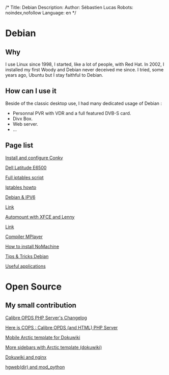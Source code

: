 /*
Title: Debian
Description: 
Author: Sébastien Lucas
Robots: noindex,nofollow
Language: en
*/
# Debian

## Why
I use Linux since 1998, I started, like a lot of people, with Red Hat. In 2002, I installed my first Woody and Debian never deceived me since. I tried, some years ago, Ubuntu but I stay faithful to Debian.
## How can I use it

Beside of the classic desktop use, I had many dedicated usage of Debian :
*	Personnal PVR with VDR and a full featured DVB-S card.
*	Divx Box.
*	Web server.
*	...

## Page list

[Install and configure Conky](/en/debian/conky)

[Dell Latitude E6500](/en/debian/e6500)

[Full iptables script](/en/debian/iptables-script)

[Iptables howto](/en/debian/iptables)

[Debian & IPV6](/en/debian/ipv6)

[Link](/en/debian/lenny-install)

[Automount with XFCE and Lenny](/en/debian/lenny-xfce-automount)

[Link](/en/debian/lenny-xorg)

[Compiler MPlayer](/en/debian/mplayer)

[How to install NoMachine](/en/debian/nomachine)

[Tips & Tricks Debian](/en/debian/tips)

[Useful applications](/en/debian/xfce-applications)


# Open Source

## My small contribution
[Calibre OPDS PHP Server's Changelog](/en/oss/calibre-opds-php-server-changelog)

[Here is COPS : Calibre OPDS (and HTML) PHP Server](/en/oss/calibre-opds-php-server)

[Mobile Arctic template for Dokuwiki](/en/oss/dokuwiki-arctic-mobile)

[More sidebars with Arctic template (dokuwiki)](/en/oss/dokuwiki-arctic-sidebar)

[Dokuwiki and nginx](/en/oss/dokuwiki-nginx-config)

[hgweb(dir) and mod_python](/en/oss/hgweb-mod_python)


